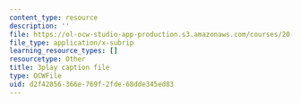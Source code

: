 ```yaml
---
content_type: resource
description: ''
file: https://ol-ocw-studio-app-production.s3.amazonaws.com/courses/20-219-becoming-the-next-bill-nye-writing-and-hosting-the-educational-show-january-iap-2015/d2f42856366e769f2fde68dde345ed83_ViSVJJoo7nE.srt
file_type: application/x-subrip
learning_resource_types: []
resourcetype: Other
title: 3play caption file
type: OCWFile
uid: d2f42856-366e-769f-2fde-68dde345ed83
---
```

